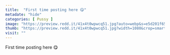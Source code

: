 ```yaml
---
title:  "First time posting here 😋"
metadate: "hide"
categories: [ Pussy ]
image: "https://preview.redd.it/41x4t0wpwcq51.jpg?auto=webp&s=e5d201f65c759348ad73c04ded0c688ced3f98c0"
thumb: "https://preview.redd.it/41x4t0wpwcq51.jpg?width=1080&crop=smart&auto=webp&s=312c4c04b88b02855fc2104813843ea85935bd02"
visit: ""
---
```

First time posting here 😋
